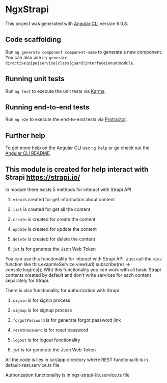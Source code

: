# NgxStrapi

This project was generated with [Angular CLI](https://github.com/angular/angular-cli) version 6.0.8.

## Code scaffolding

Run `ng generate component component-name` to generate a new component. You can also use `ng generate directive|pipe|service|class|guard|interface|enum|module`.

## Running unit tests

Run `ng test` to execute the unit tests via [Karma](https://karma-runner.github.io).

## Running end-to-end tests

Run `ng e2e` to execute the end-to-end tests via [Protractor](http://www.protractortest.org/).

## Further help

To get more help on the Angular CLI use `ng help` or go check out the [Angular CLI README](https://github.com/angular/angular-cli/blob/master/README.md).

## This module is created for help interact with Strapi https://strapi.io/

In module there exists 5 methods for interact with Strapi API

1. `view` is created for get information about content

2. `list` is created for get all the content

3. `create` is created for create the content

4. `update` is created for update the content

5. `delete` is created for delete the content

6. `jwt` is for generate the Json Web Token

You can use this functionality for interact with Strapi API.
Just call the `viev` function like this.exapmleService.view(url).subscribe(res => console.log(res));
Wiht this functionality you can work with all basic Strapi contents created by default and don't write services for each content separately for Strapi.

There is also functionality for authorization with Strapi

1. `signin` is for signin process

2. `signup` is for signup process

3. `forgotPassword` is for generate forgot password link

4. `resetPassword` is for reset password

5. `logout` is for logout functionality

6. `jwt` is for generate the Json Web Token

All the code is lies in scr/app directory where REST functionaliti is in default-rest.service.ts file

Authorization functionality is in ngx-strapi-lib.service.ts file